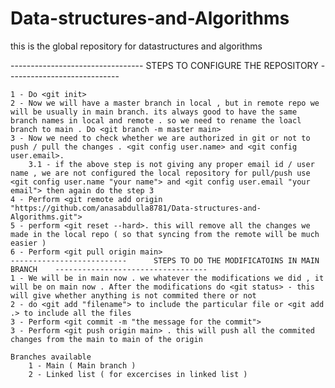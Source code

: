 # Data-structures-and-Algorithms
this is the global repository for datastructures and algorithms

---------------------------------    STEPS TO CONFIGURE THE REPOSITORY  ---------------------------- 

    1 - Do <git init>
    2 - Now we will have a master branch in local , but in remote repo we will be usually in main branch. its always good to have the same branch names in local and remote . so we need to rename the loacl branch to main . Do <git branch -m master main>
    3 - Now we need to check whether we are authorized in git or not to push / pull the changes . <git config user.name> and <git config user.email>.
        3.1 - if the above step is not giving any proper email id / user name , we are not configured the local repository for pull/push use <git config user.name "your name"> and <git config user.email "your email"> then again do the step 3
    4 - Perform <git remote add origin "https://github.com/anasabdulla8781/Data-structures-and-Algorithms.git">
    5 - perform <git reset --hard>. this will remove all the changes we made in the local repo ( so that syncing from the remote will be much easier )
    6 - Perform <git pull origin main>
    --------------------------      STEPS TO DO THE MODIFICATOINS IN MAIN BRANCH    ----------------------------------
    1 - We will be in main now . we whatever the modifications we did , it will be on main now . After the modifications do <git status> - this will give whether anything is not commited there or not 
    2 - do <git add "filename"> to include the particular file or <git add .> to include all the files
    3 - Perform <git commit -m "the message for the commit">
    3 - Perform <git push origin main> . this will push all the commited changes from the main to main of the origin 

    Branches available
        1 - Main ( Main branch )
        2 - Linked list ( for excercises in linked list )
    